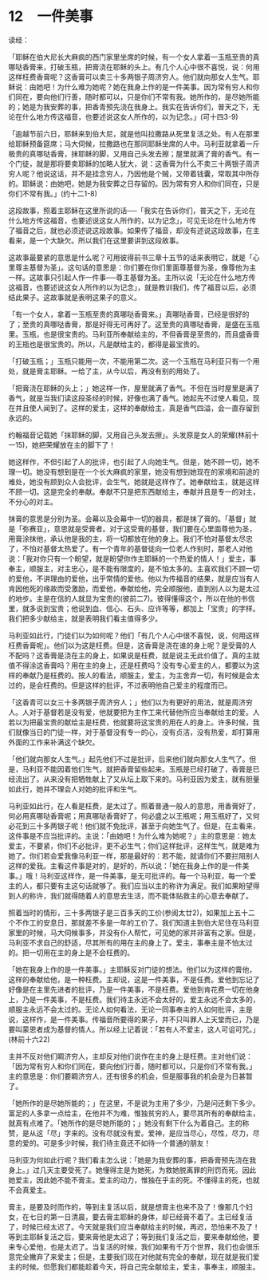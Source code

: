 # 12　一件美事


读经：

「耶稣在伯大尼长大麻疯的西门家里坐席的时候，有一个女人拿着一玉瓶至贵的真哪哒香膏来，打破玉瓶，把膏浇在耶稣的头上。有几个人心中很不喜悦，说：何用这样枉费香膏呢？这香膏可以卖三十多两银子周济穷人。他们就向那女人生气。耶稣说：由她吧！为什么难为她呢？她在我身上作的是一件美事。因为常有穷人和你们同在，要向他们行善，随时都可以，只是你们不常有我。她所作的，是尽她所能的；她是为我安葬的事，把香青预先浇在我身上。我实在告诉你们，普天之下，无论在什么地方传这福音，也要述说这女人所作的，以为记念。」(可十四3-9)

「逾越节前六日，耶稣来到伯大尼，就是他叫拉撒路从死里复活之处。有人在那里给耶稣预备筵席；马大伺候，拉撒路也在那同耶稣坐席的人中。马利亚就拿着一斤极贵的真哪哒香膏，抹耶稣的脚，又用自己头发去擦；屋里就满了膏的香气。有一个门徒，就是那将要卖耶稣的加略人犹大，说：这香膏为什么不卖三十两银子周济穷人呢？他说这话，并不是挂念穷人，乃因他是个贼，又带着钱囊，常取其中所存的。耶稣说：由她吧，她是为我安葬之日存留的。因为常有穷人和你们同在，只是你们不常有我。」(约十二1-8)

这段故事，照着主耶稣在这里所说的话──「我实在告诉你们，普天之下，无论在什么地方传这福音，也要述说这女人所作的，以为记念」，可见无论在什么地方传了福音之后，就也必须述说这段故事。如果传了福音，却没有述说这段故事，在主看来，是一个大缺欠。所以我们在这里要讲到这段故事。

这故事最要紧的意思是什么呢？可用彼得前书三章十五节的话来表明它，就是「心里尊主基督为圣」。这句话的意思是：你们要在你们里面尊基督为圣，像尊他为主一样。这故事只引起人作一件事──尊主基督为圣。主所以说「无论在什么地方传这福音，也要述说这女人所作的以为记念」，就是教训我们，传了福音以后，必须结此果子。这故事就是表明这果子的意义。

「有一个女人，拿着一玉瓶至贵的真哪哒香膏来。」真哪哒香膏，已经是很好的了；至贵的真哪哒香膏，那是好得无可再好了。这至贵的真哪哒香膏，是盛在玉瓶里。玉瓶，也是很宝贵的。马利亚所奉献给主的，不但香膏是至贵的，而且盛香膏的王瓶也是很宝贵的。所以，凡是献给主的，都得是最宝贵的。

「打破玉瓶；」玉瓶只能用一次，不能用第二次。这一个玉瓶在马利亚只有一个用处，就是膏主耶稣。一给了主，从今以后，再没有别的用处了。

「把膏浇在耶稣的头上；」她这样一作，屋里就满了香气。不但在当时屋里是满了香气，就是当我们读这段圣经的时候，好像也满了香气。她起先不过使人看见，现在并且使人闻到了。这样的爱主，这样的奉献给主，真是香气四溢，会一直存留到永远的。

约翰福音记载她「抹耶稣的脚，又用自己头发去擦」。头发原是女人的荣耀(林前十一15)，她把荣耀放在主的脚下了！

她这样作，不但引起了人的批评，也引起了人向她生气。但是，她不顾一切，她不理一切。她没有想到是在一个长大麻疯的家里，她没有想到她现在的家境和前途的难处，她没有顾到众人会批评，会生气，她就是这样作了。她奉献给主，就是这样不顾一切。这是完全的奉献。奉献不只是把东西献给主，奉献并且是专一的对主，不分心的对主。

抹膏的意思是分别为圣。会幕以及会幕中一切的器具，都是抹了膏的。「基督」就是「弥赛亚」，意思就是受膏者。对于这受膏的基督，我们要在心里面尊他为圣，用膏涂抹他，承认他是我的主，将一切都放在他的身上。我们不怕对基督太尽忠了，不怕对基督太热爱了。有一个青年的基督徒向一位老人作别时，那老人对他说：「我对你只有一个盼望，就是盼望你作主耶稣的一个热爱的情人！」爱主，事奉主，顺服主，对主忠心，是不能有限度的，是不怕太多的。主喜欢我们不顾一切的爱他，不讲理由的爱他，出乎常情的爱他。他以为传福音的结果，就是应当有人肯因他死的缘故而受激励，而爱他，奉献给他，完全顺服他，直到别人以为是太过的地步。主是在信的人就显为宝贵的(彼前二7)。彼得懂得这个，所以在他的书信里，就多说到宝贵；他说到血、信心、石头、应许等等，都加上「宝贵」的字样。我们把多少献给主，就是表明我们看主值得多少。

马利亚如此行，门徒们以为如何呢？他们「有几个人心中很不喜悦，说，何用这样枉费香膏呢」。他们以为这是枉费。但是，这香膏是浇在谁的身上呢？是受膏的人不配吗？这香膏是浇在主的身上，如果说是枉费，就是说主无此价值了。真的主就值不得涂这香膏吗？用在主的身上，还是枉费吗？没有专心爱主的人，都要以为这样的奉献乃是枉费的。按人的看法，顺服主，爱主，为主舍弃一切，有时候是会太过的，是会枉费的。但是这样的批评，不过表明他自己爱主的程度而已。

「这香青可以女三十多两银子周济穷人；」他们以为有更好的用法，就是周济穷人。人对于基督若是没有爱，他就要把为主作工来代替他所应当奉献给主的爱。人若以为把最宝贵的献给主是枉费，他就要将这宝贵的用在人的身上。许多时候，我们就像当日的门徒一样，对于基督没有专一的心，没有贞洁，没有热爱，却打算用外面的工作来补满这个缺欠。

「他们就向那女人生气。」起先他们不过是批评，后来他们就向那女人生气了。但是，马利亚不能因着他们生气，就把香膏留些起来。玉瓶是已经打破了，香膏是已经流出了。从来没有把牺牲献上了又从坛上取下来的。马利亚因为爱主，就有胆量如此行，她并不理会人对她的批评和生气。

马利亚如此行，在人看是枉费，是太过了。照着普通一般人的意思，用香膏好了，何必用真哪哒香膏呢；用真哪哒香膏好了，何必盛之以王瓶呢；用玉瓶好了，又何必花到三十多两银子呢！他们就不免批评，甚至于向她生气了。但是，在主看来，这件事是不应当批评的。主说：「由她吧！为什么难为她呢？」主的意思是：她太爱主，不要紧，你们不必批评，更不必生气；你们这样批评，这样生气，就是难为她了。你们若会爱我像马利亚一样，那是最好的：若不能，就请你们不要拦阻别人这样的爱我。主看这件事是对的，是好的，所以说：「她在我身上作的是一件美事。」哦！马利亚这样作，是一件美事，是无可批评的。每一个马利亚，每一个爱主的人，都只要有主这句话就够了。我们应当以主的称许为满足。我们如果盼望得到人的称许，我们就得随着人的意思去生活，而不能体贴救主的心意去奉献了。

照着当时的情形，三十多两银子是三百多天的工价(参阅太廿2)，如果加上五十二个不作工的安息日，那就差不多是一年的工价了。我们知道主到伯大尼住在马利亚家里的时候，马大伺候事多，并没有仆人帮忙，可见她的家并非富有之家。但是，马利亚不求自己的舒适，尽其所有的用在主的身上了。爱主，事奉主是不怕太过的。把一切用在主的身上是不会枉费的。

「她在我身上作的是一件美事。」主耶稣反对门徒的想法。他们以为这样的膏他，这样的奉献给他，是一种枉费。主却说，这是一件美事，不是任费。爱他到忘记了好像是在主里先进者的批评，乃是一件美事，不是枉费。爱他到肯花费一切在他身上，乃是一件美事，不是枉费。我们待主永远不会太好的，爱主永远不会太多的，顺服主永远不会太过的。无论人如何看法，无论一同事奉主的人如何批评，主是说，这样作，是一件美事。传福音所要得的果子，并不只叫罪人上天堂而已，乃是要叫蒙恩者成为基督的情人。所以经上记着说：「若有人不爱主，这人可诅可咒。」(林前十六22)

主并不反对他们睭济穷人，主却反对他们说作在主的身上是枉费。主对他们说：「因为常有穷人和你们同在，要向他们行善，随时都可以，只是你们不常有我。」主的意思是：你们要睭济穷人，还有很多的机会，但是服事我的机会是为日甚暂了。

「她所作的是尽她所能的；」在这里，不是说为主用了多少，乃是问还剩下多少。富足的人多拿一点给主，在他并不为难，惟独贫穷的人，要尽其所有的奉献给主，就真有点难了。「她所作的是尽她所能的；」她没有剩下什么为着自己。主的称赞，是从这「尽」字来的。没有尽就没有爱。爱神，是应当尽心，尽性，尽力，尽意的爱的。可是多少时候，我们待主竟还不如待一个普通的朋友！

马利亚为何如此行呢？我们看主怎么说：「她是为我安葬的事，把香膏预先浇在我身上。」过几天主要受死了。她懂得主是为她死，为救她脱离罪的刑罚而死。因此她爱主，因此她不能不膏主。爱主的动力，惟独在乎主的死。不懂得主的死，也就不会真爱主。

膏主，是要及时而作的，等到主复活以后，就是想膏主也来不及了！像那几个妇女，在七日的第一日清晨，要去膏主耶稣的身体，却已经膏不着了。主已经复活了，时候已经太迟了。今天就是我们应当奉献给主的时候，再迟，恐怕来不及了！等到主耶稣复活之后，要来膏他是太迟了；等到我们复活之后，要来奉献给他，要来专心爱他，也是太迟了。当复活的时候，我们如果有千万个世界，我们也会很乐意完全撇弃了来爱主；但是，主要我们现在对他就有完全的奉献，现在就是我们爱主的时候。但愿我们都能趁着今天，将自己完全献给主，爱主，事奉主，顺服主。

